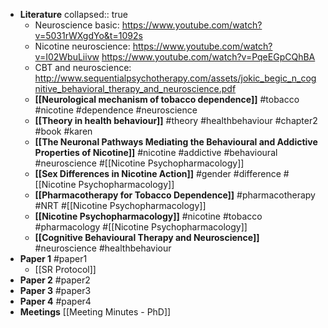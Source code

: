 - **Literature**
  collapsed:: true
	- Neuroscience basic: https://www.youtube.com/watch?v=5031rWXgdYo&t=1092s
	- Nicotine neuroscience: https://www.youtube.com/watch?v=I02WbuLiivw https://www.youtube.com/watch?v=PqeEGpCQhBA
	- CBT and neuroscience: http://www.sequentialpsychotherapy.com/assets/jokic_begic_n_cognitive_behavioral_therapy_and_neuroscience.pdf
	- **[[Neurological mechanism of tobacco dependence]]** #tobacco #nicotine #dependence #neuroscience
	- **[[Theory in health behaviour]]** #theory #healthbehaviour #chapter2 #book #karen
	- **[[The Neuronal Pathways Mediating the Behavioural and Addictive Properties of Nicotine]]** #nicotine #addictive #behavioural #neuroscience #[[Nicotine Psychopharmacology]]
	- **[[Sex Differences in Nicotine Action]]** #gender #difference #[[Nicotine Psychopharmacology]]
	- **[[Pharmacotherapy for Tobacco Dependence]]** #pharmacotherapy #NRT #[[Nicotine Psychopharmacology]]
	- **[[Nicotine Psychopharmacology]]**  #nicotine #tobacco #pharmacology #[[Nicotine Psychopharmacology]]
	- **[[Cognitive Behavioural Therapy and Neuroscience]]** #neuroscience  #healthbehaviour
- **Paper 1** #paper1
	- [[SR Protocol]]
- **Paper 2** #paper2
- **Paper 3** #paper3
- **Paper 4** #paper4
- **Meetings** [[Meeting Minutes - PhD]]